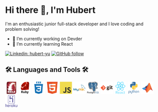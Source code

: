 ### <h1>Hi there 👋, I'm Hubert</h1>

I'm an enthusiastic junior full-stack developer and I love coding and problem solving!
<!--
**DUBIHUBI/DUBIHUBI** is a ✨ _special_ ✨ repository because its `README.md` (this file) appears on your GitHub profile.

Here are some ideas to get you started:

- 🔭 I’m currently working on ...
- 🌱 I’m currently learning ...
- 👯 I’m looking to collaborate on ...
- 🤔 I’m looking for help with ...
- 💬 Ask me about ...
- 📫 How to reach me: ...
- 😄 Pronouns: ...
- ⚡ Fun fact: ...

<div id="badges">
<a href="www.linkedin.com/in/hubertxiaoboyu">
  <img src="https://img.shields.io/badge/LinkedIn-blue?style=for-the-badge&logo=linkedin&logoColor=white" alt="LinkedIn Badge"/>
</div>

-->

- 🔭 I’m currently working on Devder
- 🌱 I’m currently learning React

[![Linkedin: hubert-yu](https://img.shields.io/badge/-HubertYu-blue?style=flat-square&logo=Linkedin&logoColor=white&link=https://www.linkedin.com/in/hubert-yu/)](https://www.linkedin.com/in/hubert-yu/)
[![GitHub follow](https://img.shields.io/github/followers/DUBIHUBI?label=follow&style=social)](https://github.com/DUBIHUBI)

### <h2>🛠 Languages and Tools 🛠</h2>

<div>
  <code><img src="https://github.com/devicons/devicon/blob/master/icons/rails/rails-original-wordmark.svg" title="Rails" alt="Rails" width="40" height="40"></code>
  <code><img src="https://github.com/devicons/devicon/blob/master/icons/ruby/ruby-original-wordmark.svg" title="Ruby" alt="Ruby" width="40" height="40"></code>
  <code><img src="https://github.com/devicons/devicon/blob/master/icons/css3/css3-plain-wordmark.svg"  title="CSS3" alt="CSS" width="40" height="40"/></code>
  <code><img src="https://github.com/devicons/devicon/blob/master/icons/html5/html5-original.svg" title="HTML5" alt="HTML" width="40" height="40"/></code>
  <code><img src="https://github.com/devicons/devicon/blob/master/icons/javascript/javascript-original.svg" title="JavaScript" alt="JavaScript" width="40" height="40"/></code>
  <code><img src="https://github.com/devicons/devicon/blob/master/icons/mysql/mysql-original-wordmark.svg" title="MySQL"  alt="MySQL" width="40" height="40"/></code>
    <code><img src="https://github.com/devicons/devicon/blob/master/icons/postgresql/postgresql-original-wordmark.svg" title="PostgreSQL"  alt="PostgreSQL" width="40" height="40"/></code>
  <code><img src="https://github.com/devicons/devicon/blob/master/icons/git/git-original-wordmark.svg" title="Git" **alt="Git" width="40" height="40"/></code>
  <code><img src="https://github.com/devicons/devicon/blob/master/icons/react/react-original-wordmark.svg" title="React" alt="React" width="40" height="40"/></code>
  <code><img src="https://github.com/devicons/devicon/blob/master/icons/python/python-original-wordmark.svg" title="Python" alt="Python" width="40" height="40"></code>
  <code><img src="https://github.com/devicons/devicon/blob/master/icons/matlab/matlab-original.svg" title="Matlab" alt="Matlab" width="40" height="40"></code>
  <code><img src="https://github.com/devicons/devicon/blob/master/icons/heroku/heroku-original-wordmark.svg" title="Heroku" alt="Heroku" width="40" height="40"></code>
</div>
